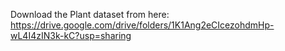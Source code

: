 Download the Plant dataset from here: https://drive.google.com/drive/folders/1K1Ang2eCIcezohdmHp-wL4I4zIN3k-kC?usp=sharing
